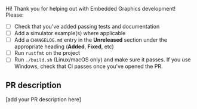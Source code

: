 Hi! Thank you for helping out with Embedded Graphics development! Please:

- [ ] Check that you've added passing tests and documentation
- [ ] Add a simulator example(s) where applicable
- [ ] Add a `CHANGELOG.md` entry in the **Unreleased** section under the appropriate heading (**Added**, **Fixed**, etc)
- [ ] Run `rustfmt` on the project
- [ ] Run `./build.sh` (Linux/macOS only) and make sure it passes. If you use Windows, check that CI passes once you've opened the PR.

## PR description

[add your PR description here]
